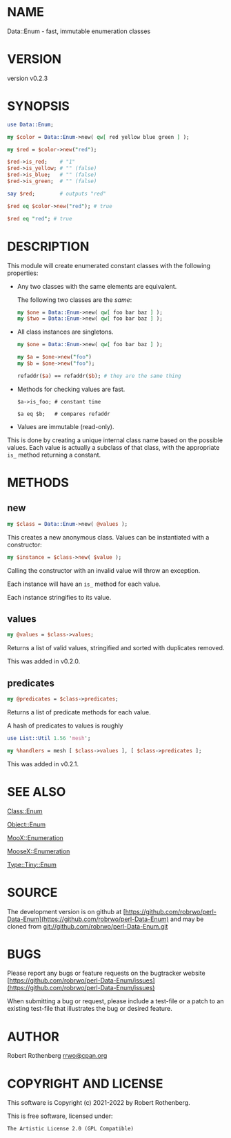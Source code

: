 # NAME

Data::Enum - fast, immutable enumeration classes

# VERSION

version v0.2.3

# SYNOPSIS

```perl
use Data::Enum;

my $color = Data::Enum->new( qw[ red yellow blue green ] );

my $red = $color->new("red");

$red->is_red;    # "1"
$red->is_yellow; # "" (false)
$red->is_blue;   # "" (false)
$red->is_green;  # "" (false)

say $red;        # outputs "red"

$red eq $color->new("red"); # true

$red eq "red"; # true
```

# DESCRIPTION

This module will create enumerated constant classes with the following
properties:

- Any two classes with the same elements are equivalent.

    The following two classes are the _same_:

    ```perl
    my $one = Data::Enum->new( qw[ foo bar baz ] );
    my $two = Data::Enum->new( qw[ foo bar baz ] );
    ```

- All class instances are singletons.

    ```perl
    my $one = Data::Enum->new( qw[ foo bar baz ] );

    my $a = $one->new("foo")
    my $b = $one->new("foo");

    refaddr($a) == refaddr($b); # they are the same thing
    ```

- Methods for checking values are fast.

    ```
    $a->is_foo; # constant time

    $a eq $b;   # compares refaddr
    ```

- Values are immutable (read-only).

This is done by creating a unique internal class name based on the
possible values.  Each value is actually a subclass of that class,
with the appropriate `is_` method returning a constant.

# METHODS

## new

```perl
my $class = Data::Enum->new( @values );
```

This creates a new anonymous class. Values can be instantiated with a
constructor:

```perl
my $instance = $class->new( $value );
```

Calling the constructor with an invalid value will throw an exception.

Each instance will have an `is_` method for each value.

Each instance stringifies to its value.

## values

```perl
my @values = $class->values;
```

Returns a list of valid values, stringified and sorted with duplicates
removed.

This was added in v0.2.0.

## predicates

```perl
my @predicates = $class->predicates;
```

Returns a list of predicate methods for each value.

A hash of predicates to values is roughly

```perl
use List::Util 1.56 'mesh';

my %handlers = mesh [ $class->values ], [ $class->predicates ];
```

This was added in v0.2.1.

# SEE ALSO

[Class::Enum](https://metacpan.org/pod/Class%3A%3AEnum)

[Object::Enum](https://metacpan.org/pod/Object%3A%3AEnum)

[MooX::Enumeration](https://metacpan.org/pod/MooX%3A%3AEnumeration)

[MooseX::Enumeration](https://metacpan.org/pod/MooseX%3A%3AEnumeration)

[Type::Tiny::Enum](https://metacpan.org/pod/Type%3A%3ATiny%3A%3AEnum)

# SOURCE

The development version is on github at [https://github.com/robrwo/perl-Data-Enum](https://github.com/robrwo/perl-Data-Enum)
and may be cloned from [git://github.com/robrwo/perl-Data-Enum.git](git://github.com/robrwo/perl-Data-Enum.git)

# BUGS

Please report any bugs or feature requests on the bugtracker website
[https://github.com/robrwo/perl-Data-Enum/issues](https://github.com/robrwo/perl-Data-Enum/issues)

When submitting a bug or request, please include a test-file or a
patch to an existing test-file that illustrates the bug or desired
feature.

# AUTHOR

Robert Rothenberg <rrwo@cpan.org>

# COPYRIGHT AND LICENSE

This software is Copyright (c) 2021-2022 by Robert Rothenberg.

This is free software, licensed under:

```
The Artistic License 2.0 (GPL Compatible)
```
